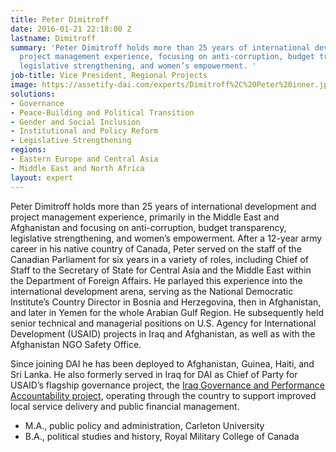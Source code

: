 ```yaml
---
title: Peter Dimitroff
date: 2016-01-21 22:18:00 Z
lastname: Dimitroff
summary: 'Peter Dimitroff holds more than 25 years of international development and
  project management experience, focusing on anti-corruption, budget transparency,
  legislative strengthening, and women’s empowerment. '
job-title: Vice President, Regional Projects
image: https://assetify-dai.com/experts/Dimitroff%2C%20Peter%20inner.jpg
solutions:
- Governance
- Peace-Building and Political Transition
- Gender and Social Inclusion
- Institutional and Policy Reform
- Legislative Strengthening
regions:
- Eastern Europe and Central Asia
- Middle East and North Africa
layout: expert
---
```


Peter Dimitroff holds more than 25 years of international development and project management experience, primarily in the Middle East and Afghanistan and focusing on anti-corruption, budget transparency, legislative strengthening, and women’s empowerment. After a 12-year army career in his native country of Canada, Peter served on the staff of the Canadian Parliament for six years in a variety of roles, including Chief of Staff to the Secretary of State for Central Asia and the Middle East within the Department of Foreign Affairs. He parlayed this experience into the international development arena, serving as the National Democratic Institute’s Country Director in Bosnia and Herzegovina, then in Afghanistan, and later in Yemen for the whole Arabian Gulf Region. He subsequently held senior technical and managerial positions on U.S. Agency for International Development (USAID) projects in Iraq and Afghanistan, as well as with the Afghanistan NGO Safety Office.

Since joining DAI he has been deployed to Afghanistan, Guinea, Haiti, and Sri Lanka. He also formerly served in Iraq for DAI as Chief of Party for USAID’s flagship governance project, the [Iraq Governance and Performance Accountability project](https://www.dai.com/our-work/projects/iraq-governance-and-performance-accountability-project), operating through the country to support improved local service delivery and public financial management. 

* M.A., public policy and administration, Carleton University
* B.A., political studies and history, Royal Military College of Canada  
